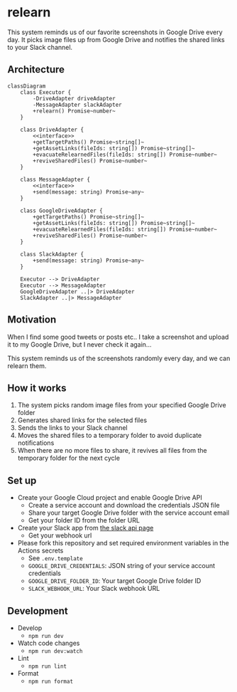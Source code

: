 # relearn
This system reminds us of our favorite screenshots in Google Drive every day. It picks image files up from Google Drive and notifies the shared links to your Slack channel.

## Architecture

```mermaid
classDiagram
    class Executor {
        -DriveAdapter driveAdapter
        -MessageAdapter slackAdapter
        +relearn() Promise~number~
    }

    class DriveAdapter {
        <<interface>>
        +getTargetPaths() Promise~string[]~
        +getAssetLinks(fileIds: string[]) Promise~string[]~
        +evacuateRelearnedFiles(fileIds: string[]) Promise~number~
        +reviveSharedFiles() Promise~number~
    }

    class MessageAdapter {
        <<interface>>
        +send(message: string) Promise~any~
    }

    class GoogleDriveAdapter {
        +getTargetPaths() Promise~string[]~
        +getAssetLinks(fileIds: string[]) Promise~string[]~
        +evacuateRelearnedFiles(fileIds: string[]) Promise~number~
        +reviveSharedFiles() Promise~number~
    }

    class SlackAdapter {
        +send(message: string) Promise~any~
    }

    Executor --> DriveAdapter
    Executor --> MessageAdapter
    GoogleDriveAdapter ..|> DriveAdapter
    SlackAdapter ..|> MessageAdapter
```

## Motivation
When I find some good tweets or posts etc.. I take a screenshot and upload it to my Google Drive, but I never check it again...

This system reminds us of the screenshots randomly every day, and we can relearn them.

## How it works
1. The system picks random image files from your specified Google Drive folder
2. Generates shared links for the selected files
3. Sends the links to your Slack channel
4. Moves the shared files to a temporary folder to avoid duplicate notifications
5. When there are no more files to share, it revives all files from the temporary folder for the next cycle

## Set up
- Create your Google Cloud project and enable Google Drive API
  - Create a service account and download the credentials JSON file
  - Share your target Google Drive folder with the service account email
  - Get your folder ID from the folder URL
- Create your Slack app from [the slack api page](https://api.slack.com/apps)
  - Get your webhook url
- Please fork this repository and set required environment variables in the Actions secrets
  - See `.env.template`
  - `GOOGLE_DRIVE_CREDENTIALS`: JSON string of your service account credentials
  - `GOOGLE_DRIVE_FOLDER_ID`: Your target Google Drive folder ID
  - `SLACK_WEBHOOK_URL`: Your Slack webhook URL

## Development
- Develop
  - `npm run dev`
- Watch code changes
  - `npm run dev:watch`
- Lint
  - `npm run lint`
- Format
  - `npm run format`
